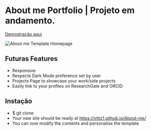 # About me Portfolio | Projeto em andamento.

[Demostração aqui](https://vittz.github.io)

![About me Template Homepage](https://i.imgur.com/zvbcHNk.png)

## Futuras Features
- Responsive
- Respects Dark Mode preference set by user
- Projects Page to showcase your work/side projects
- Easily link to your profiles on ResearchGate and ORCID

## Instação
* $ git clone 
* Your new site should be ready at https://vittz1.github.io/About-me/
* You can now modify the contents and personalise the template
